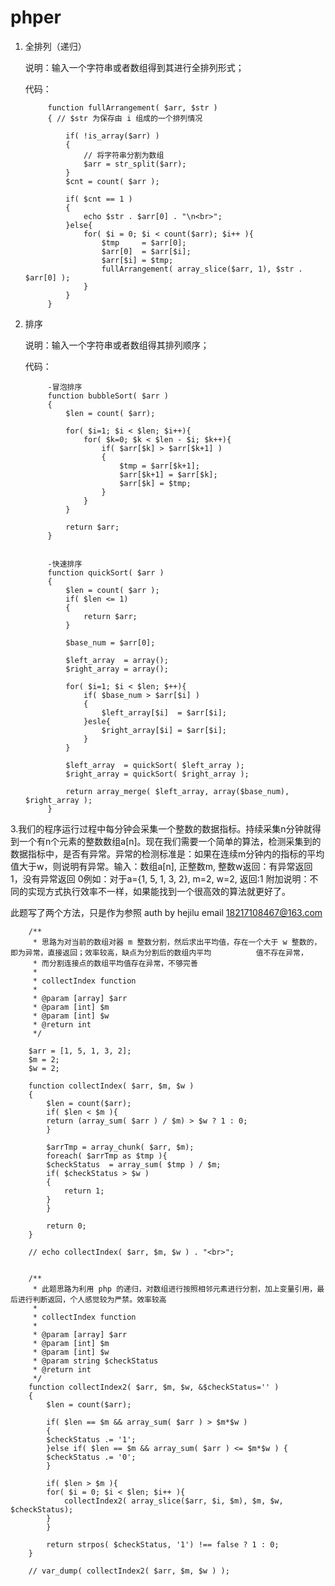 # phper  #
	
	
1. 全排列（递归）

	说明：输入一个字符串或者数组得到其进行全排列形式；
			
	代码：


			function fullArrangement( $arr, $str )
			{ // $str 为保存由 i 组成的一个排列情况 

				if( !is_array($arr) )
				{
					// 将字符串分割为数组
					$arr = str_split($arr);
				} 
			    $cnt = count( $arr );  
			 
			    if( $cnt == 1 )
			    {  
			        echo $str . $arr[0] . "\n<br>";  
			    }else{  
			        for( $i = 0; $i < count($arr); $i++ ){  
			            $tmp     = $arr[0]; 
			            $arr[0]  = $arr[$i];
			            $arr[$i] = $tmp;
			            fullArrangement( array_slice($arr, 1), $str . $arr[0] ); 
			        }  
			    }        
			}


2. 排序

	说明：输入一个字符串或者数组得其排列顺序；
			
	代码：

			-冒泡排序
			function bubbleSort( $arr )
			{
				$len = count( $arr);

				for( $i=1; $i < $len; $i++){
					for( $k=0; $k < $len - $i; $k++){
						if( $arr[$k] > $arr[$k+1] )
						{	
							$tmp = $arr[$k+1];
							$arr[$k+1] = $arr[$k];
							$arr[$k] = $tmp;
						}
					}
				}
				
				return $arr;
			}
			
			
			-快速排序
			function quickSort( $arr )
			{	
				$len = count( $arr );
				if( $len <= 1)
				{
					return $arr;
				}
				
				$base_num = $arr[0];
				
				$left_array  = array();
				$right_array = array();
				
				for( $i=1; $i < $len; $++){
					if( $base_num > $arr[$i] )
					{
						$left_array[$i]  = $arr[$i];
					}esle{
						$right_array[$i] = $arr[$i];
					}
				}
				
				$left_array  = quickSort( $left_array );
				$right_array = quickSort( $right_array );
				
				return array_merge( $left_array, array($base_num), $right_array );
			}


3.我们的程序运行过程中每分钟会采集一个整数的数据指标。持续采集n分钟就得到一个有n个元素的整数数组a[n]。现在我们需要一个简单的算法，检测采集到的数据指标中，是否有异常。异常的检测标准是：如果在连续m分钟内的指标的平均值大于w，则说明有异常。输入：数组a[n], 正整数m, 整数w返回：有异常返回 1，没有异常返回 0例如：对于a={1, 5, 1, 3, 2}, m=2, w=2, 返回:1 附加说明：不同的实现方式执行效率不一样，如果能找到一个很高效的算法就更好了。 

此题写了两个方法，只是作为参照
   auth by hejilu
   email 18217108467@163.com


		/**
		 * 思路为对当前的数组对器 m 整数分割，然后求出平均值，存在一个大于 w 整数的，即为异常，直接返回；效率较高，缺点为分割后的数组内平均			值不存在异常，
		 * 而分割连接点的数组平均值存在异常，不够完善
		 * 
		 * collectIndex function
		 *
		 * @param [array] $arr
		 * @param [int] $m
		 * @param [int] $w
		 * @return int
		 */

		$arr = [1, 5, 1, 3, 2];
		$m = 2;
		$w = 2;

		function collectIndex( $arr, $m, $w )
		{
		    $len = count($arr);
		    if( $len < $m ){
			return (array_sum( $arr ) / $m) > $w ? 1 : 0;
		    }

		    $arrTmp = array_chunk( $arr, $m);
		    foreach( $arrTmp as $tmp ){
			$checkStatus  = array_sum( $tmp ) / $m;
			if( $checkStatus > $w )
			{
			    return 1;
			}
		    }

		    return 0; 
		}

		// echo collectIndex( $arr, $m, $w ) . "<br>";


		/**
		 * 此题思路为利用 php 的递归，对数组进行按照相邻元素进行分割，加上变量引用，最后进行判断返回，个人感觉较为严禁。效率较高
		 * 
		 * collectIndex function
		 *
		 * @param [array] $arr
		 * @param [int] $m
		 * @param [int] $w
		 * @param string $checkStatus
		 * @return int
		 */
		function collectIndex2( $arr, $m, $w, &$checkStatus='' )
		{
		    $len = count($arr);

		    if( $len == $m && array_sum( $arr ) > $m*$w )
		    {  
			$checkStatus .= '1';
		    }else if( $len == $m && array_sum( $arr ) <= $m*$w ) {
			$checkStatus .= '0';
		    } 

		    if( $len > $m ){
			for( $i = 0; $i < $len; $i++ ){  
			    collectIndex2( array_slice($arr, $i, $m), $m, $w, $checkStatus); 
			}  
		    }

		    return strpos( $checkStatus, '1') !== false ? 1 : 0;
		}

		// var_dump( collectIndex2( $arr, $m, $w ) );

